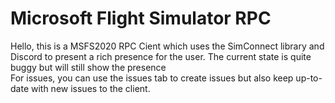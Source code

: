 # Microsoft Flight Simulator RPC
Hello, this is a MSFS2020 RPC Cient which uses the SimConnect library and Discord to present a rich presence for the user.
The current state is quite buggy but will still show the presence
<br>
For issues, you can use the issues tab to create issues but also keep up-to-date with new issues to the client.
